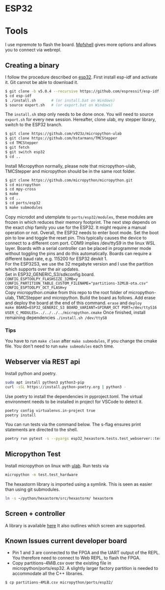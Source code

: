 # ESP32 

# Tools
I use mpremote to flash the board.
[Mpfshell](https://github.com/wendlers/mpfshell) gives more options and allows you to connect via webrepl.

## Creating a binary
I follow the procedure described on [esp32](https://github.com/micropython/micropython/tree/master/ports/esp32).
First install esp-idf and activate it. Git cannot be able to download it.
```bash
$ git clone -b v5.0.4 --recursive https://github.com/espressif/esp-idf.git$ 
$ cd esp-idf
$ ./install.sh       # (or install.bat on Windows)
$ source export.sh   # (or export.bat on Windows)
```
The `install.sh` step only needs to be done once. You will need to source
`export.sh` for every new session.
Hereafter, clone ulab, my stepper library, switch to the ESP32 branch.
```bash
$ git clone https://github.com/v923z/micropython-ulab
$ git clone https://github.com/hstarmans/TMCStepper
$ cd TMCStepper
$ git fetch
$ git switch esp32
$ cd ..
```
Install Micropython normally, please note that micropython-ulab, TMCStepper and micropython should
be in the same root folder.
```bash
$ git clone https://github.com/micropython/micropython.git
$ cd micropython
$ cd mpy-cross
$ make
$ cd ..
$ cd ports/esp32
$ make submodules
```
Copy microdot and utemplate to ```ports/esp32/modules```, these modules are frozen in 
which reduces their memory footprint.
The next step depends on the exact chip family you use for the ESP32. It might require a manual operation or not.
Overall, the ESP32 needs to enter boot mode. Set the boot pin to low and toggle the reset pin.
This typically causes the device to connect to a different com port. COM9 implies /dev/ttyS9 in the linux WSL layer.
Boards with a serial controller can be placed in programmer mode without toggling the pins and do this automatically. Boards can require a different baud rate, e.g. 115200 for ESP32 devkit 1.  
For the ESP32S3, we use the 32 megabyte version and I use the partition which supports over the air updates.  
Set in ESP32_GENERIC_S3/sdkconfig.board.  
```CONFIG_ESPTOOLPY_FLASHSIZE_32MB=y```  
```CONFIG_PARTITION_TABLE_CUSTOM_FILENAME="partitions-32MiB-ota.csv"```  
```CONFIG_ESPTOOLPY_OCT_FLASH=y```  
Copy micropython.cmake from this repo to the root folder of micropython-ulab, TMCStepper and micropython.
Build the board as follows.
Add erase and deploy the board at the end of this command.
```erase``` and ```deploy```  
```make BOARD=ESP32_GENERIC_S3 BOARD_VARIANT=SPIRAM_OCT PORT=/dev/ttyS16 USER_C_MODULES=../../../../micropython.cmake```
Once finished, install remaining dependencies
```./install.sh /dev/ttyS8```

### Tips
You have to run ```make clean``` after ```make submodules```,
if you change the cmake file. You don't need to run ```make submodules```
each time.

## Webserver via REST api
Install python and poetry.
```bash
sudo apt install python3 python3-pip
curl -sSL https://install.python-poetry.org | python3 -
```
Use poetry to install the dependencies in pyproject.toml.
The virtual environment needs to be installed in project for VSCode to detect it.
```bash
poetry config virtualenvs.in-project true
poetry install
```
You can run tests via the command below. The s-flag ensures print statements are directed to the shell.
```bash
poetry run pytest -s --pyargs esp32_hexastorm.tests.test_webserver::test_websocket
```

## Micropython Test

Install micropython on linux with [ulab](https://github.com/v923z/micropython-ulab). Run tests via
```bash
micropython -m test.test_hardware
```
The hexastorm library is imported using a symlink. This is seen as easier than using git submodules.
```bash
ln -s ~/python/hexastorm/src/hexastorm/ hexastorm
```

## Screen + controller
A library is available [here](https://github.com/peterhinch/micropython-micro-gui)
It also outlines which screen are supported.

## Known Issues current developer board
- Pin 1 and 3 are connected to the FPGA and the UART output of the REPL.
You therefore need to connect to Web REPL, to flash the FPGA.
- Copy partitions-4MiB.csv over the existing file in micropython/ports/esp32. 
A slightly larger factory partition is needed to accommodate all the 
C++ libraries.
```bash
$ cp partitions-4MiB.csv micropython/ports/esp32/
```